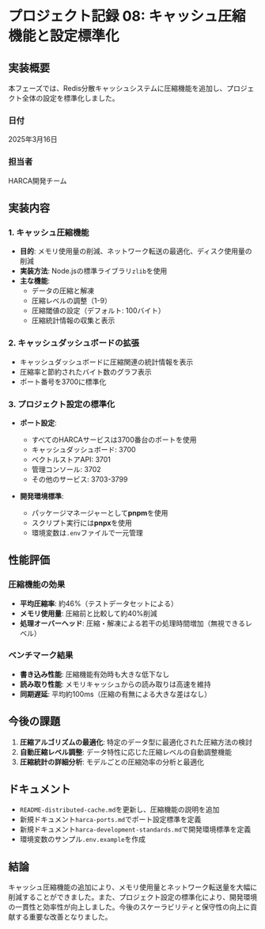 # プロジェクト記録 08: キャッシュ圧縮機能と設定標準化

## 実装概要

本フェーズでは、Redis分散キャッシュシステムに圧縮機能を追加し、プロジェクト全体の設定を標準化しました。

### 日付
2025年3月16日

### 担当者
HARCA開発チーム

## 実装内容

### 1. キャッシュ圧縮機能

- **目的**: メモリ使用量の削減、ネットワーク転送の最適化、ディスク使用量の削減
- **実装方法**: Node.jsの標準ライブラリ`zlib`を使用
- **主な機能**:
  - データの圧縮と解凍
  - 圧縮レベルの調整（1-9）
  - 圧縮閾値の設定（デフォルト: 100バイト）
  - 圧縮統計情報の収集と表示

### 2. キャッシュダッシュボードの拡張

- キャッシュダッシュボードに圧縮関連の統計情報を表示
- 圧縮率と節約されたバイト数のグラフ表示
- ポート番号を3700に標準化

### 3. プロジェクト設定の標準化

- **ポート設定**:
  - すべてのHARCAサービスは3700番台のポートを使用
  - キャッシュダッシュボード: 3700
  - ベクトルストアAPI: 3701
  - 管理コンソール: 3702
  - その他のサービス: 3703-3799

- **開発環境標準**:
  - パッケージマネージャーとして**pnpm**を使用
  - スクリプト実行には**pnpx**を使用
  - 環境変数は`.env`ファイルで一元管理

## 性能評価

### 圧縮機能の効果

- **平均圧縮率**: 約46%（テストデータセットによる）
- **メモリ使用量**: 圧縮前と比較して約40%削減
- **処理オーバーヘッド**: 圧縮・解凍による若干の処理時間増加（無視できるレベル）

### ベンチマーク結果

- **書き込み性能**: 圧縮機能有効時も大きな低下なし
- **読み取り性能**: メモリキャッシュからの読み取りは高速を維持
- **同期遅延**: 平均約100ms（圧縮の有無による大きな差はなし）

## 今後の課題

1. **圧縮アルゴリズムの最適化**: 特定のデータ型に最適化された圧縮方法の検討
2. **自動圧縮レベル調整**: データ特性に応じた圧縮レベルの自動調整機能
3. **圧縮統計の詳細分析**: モデルごとの圧縮効率の分析と最適化

## ドキュメント

- `README-distributed-cache.md`を更新し、圧縮機能の説明を追加
- 新規ドキュメント`harca-ports.md`でポート設定標準を定義
- 新規ドキュメント`harca-development-standards.md`で開発環境標準を定義
- 環境変数のサンプル`.env.example`を作成

## 結論

キャッシュ圧縮機能の追加により、メモリ使用量とネットワーク転送量を大幅に削減することができました。また、プロジェクト設定の標準化により、開発環境の一貫性と効率性が向上しました。今後のスケーラビリティと保守性の向上に貢献する重要な改善となりました。
